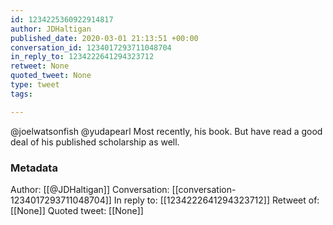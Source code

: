 ```yaml
---
id: 1234225360922914817
author: JDHaltigan
published_date: 2020-03-01 21:13:51 +00:00
conversation_id: 1234017293711048704
in_reply_to: 1234222641294323712
retweet: None
quoted_tweet: None
type: tweet
tags:

---
```


@joelwatsonfish @yudapearl Most recently, his book. But have read a good deal of his published scholarship as well.

### Metadata

Author: [[@JDHaltigan]]
Conversation: [[conversation-1234017293711048704]]
In reply to: [[1234222641294323712]]
Retweet of: [[None]]
Quoted tweet: [[None]]
